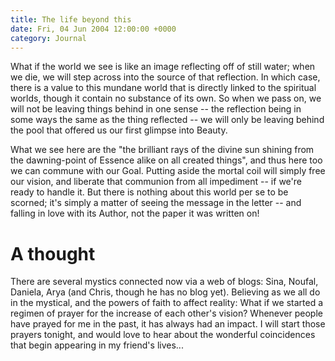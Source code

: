 ```yaml
---
title: The life beyond this
date: Fri, 04 Jun 2004 12:00:00 +0000
category: Journal
---
```


What if the world we see is like an image reflecting off of still water;
when we die, we will step across into the source of that reflection.  In
which case, there is a value to this mundane world that is directly
linked to the spiritual worlds, though it contain no substance of its
own.  So when we pass on, we will not be leaving things behind in one
sense -- the reflection being in some ways the same as the thing
reflected -- we will only be leaving behind the pool that offered us our
first glimpse into Beauty.

What we see here are the "the brilliant rays of the divine sun shining
from the dawning-point of Essence alike on all created things", and thus
here too we can commune with our Goal.  Putting aside the mortal coil
will simply free our vision, and liberate that communion from all
impediment -- if we're ready to handle it.  But there is nothing about
this world per se to be scorned; it's simply a matter of seeing the
message in the letter -- and falling in love with its Author, not the
paper it was written on!

# A thought

There are several mystics connected now via a web of blogs: Sina,
Noufal, Daniela, Arya (and Chris, though he has no blog yet).  Believing
as we all do in the mystical, and the powers of faith to affect reality:
What if we started a regimen of prayer for the increase of each other's
vision?  Whenever people have prayed for me in the past, it has always
had an impact.  I will start those prayers tonight, and would love to
hear about the wonderful coincidences that begin appearing in my
friend's lives...


